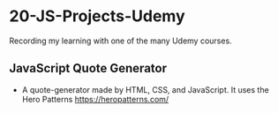 # 20-JS-Projects-Udemy

Recording my learning with one of the many Udemy courses.

## JavaScript Quote Generator
- A quote-generator made by HTML, CSS, and JavaScript.
It uses the Hero Patterns https://heropatterns.com/
